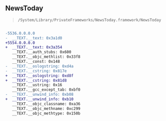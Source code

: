 ## NewsToday

> `/System/Library/PrivateFrameworks/NewsToday.framework/NewsToday`

```diff

-5536.0.0.0.0
-  __TEXT.__text: 0x3a1d0
+5554.0.0.0.0
+  __TEXT.__text: 0x3a354
   __TEXT.__auth_stubs: 0x600
   __TEXT.__objc_methlist: 0x33f8
   __TEXT.__const: 0x148
-  __TEXT.__oslogstring: 0xd4a
-  __TEXT.__cstring: 0x817e
+  __TEXT.__oslogstring: 0xd8f
+  __TEXT.__cstring: 0x81d8
   __TEXT.__ustring: 0x16
   __TEXT.__gcc_except_tab: 0xbf0
-  __TEXT.__unwind_info: 0xb08
+  __TEXT.__unwind_info: 0xb10
   __TEXT.__objc_classname: 0xa36
   __TEXT.__objc_methname: 0xc299
   __TEXT.__objc_methtype: 0x150b

```
